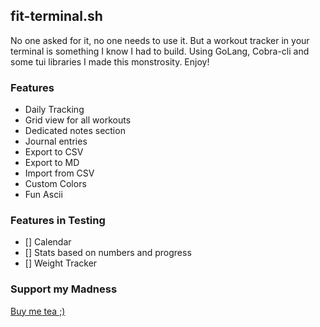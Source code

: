 ## fit-terminal.sh

No one asked for it, no one needs to use it. But a workout tracker in your terminal is something I know I had to build. Using GoLang, Cobra-cli and some tui libraries I made this monstrosity. Enjoy!

### Features

- Daily Tracking
- Grid view for all workouts
- Dedicated notes section
- Journal entries
- Export to CSV
- Export to MD
- Import from CSV
- Custom Colors
- Fun Ascii

### Features in Testing

- [] Calendar
- [] Stats based on numbers and progress
- [] Weight Tracker

### Support my Madness

[Buy me tea ;)](https://www.buymeacoffee.com/connor.ve)
